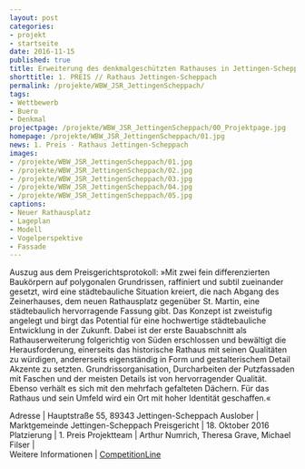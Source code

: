 ```yaml
---
layout: post
categories:
- projekt
- startseite
date: 2016-11-15
published: true
title: Erweiterung des denkmalgeschützten Rathauses in Jettingen-Scheppach
shorttitle: 1. PREIS // Rathaus Jettingen-Scheppach
permalink: /projekte/WBW_JSR_JettingenScheppach/
tags: 
- Wettbewerb
- Buero
- Denkmal
projectpage: /projekte/WBW_JSR_JettingenScheppach/00_Projektpage.jpg
homepage: /projekte/WBW_JSR_JettingenScheppach/01.jpg
news: 1. Preis - Rathaus Jettingen-Scheppach
images:
- /projekte/WBW_JSR_JettingenScheppach/01.jpg
- /projekte/WBW_JSR_JettingenScheppach/02.jpg
- /projekte/WBW_JSR_JettingenScheppach/03.jpg
- /projekte/WBW_JSR_JettingenScheppach/04.jpg
- /projekte/WBW_JSR_JettingenScheppach/05.jpg
captions:
- Neuer Rathausplatz
- Lageplan
- Modell
- Vogelperspektive
- Fassade
---
```

Auszug aus dem Preisgerichtsprotokoll: »Mit zwei fein differenzierten Baukörpern auf polygonalen Grundrissen, raffiniert und subtil zueinander gesetzt, wird eine städtebauliche Situation kreiert, die nach Abgang des Zeinerhauses, dem neuen Rathausplatz gegenüber St. Martin, eine städtebaulich hervorragende Fassung gibt. Das Konzept ist zweistufig angelegt und birgt das Potential für eine hochwertige städtebauliche Entwicklung in der Zukunft. Dabei ist der erste Bauabschnitt als Rathauserweiterung folgerichtig von Süden erschlossen und bewältigt die Herausforderung, einerseits das historische Rathaus mit seinen Qualitäten zu würdigen, andererseits eigenständig in Form und gestalterischem Detail Akzente zu setzten. Grundrissorganisation, Durcharbeiten der Putzfassaden mit Faschen und der meisten Details ist von hervorragender Qualität. Ebenso verhält es sich mit den mehrfach gefalteten Dächern. Für das Rathaus und sein Umfeld wird ein Ort mit hoher Identität geschaffen.«

Adresse					|	Hauptstraße 55, 89343 Jettingen-Scheppach
Auslober				|	Marktgemeinde Jettingen-Scheppach
Preisgericht			|	18. Oktober 2016
Platzierung				|	1. Preis
Projektteam				|	Arthur Numrich, Theresa Grave, Michael Filser
                            |    
Weitere Informationen       |   [CompetitionLine](http://www.competitionline.com/de/ergebnisse/234649) 
